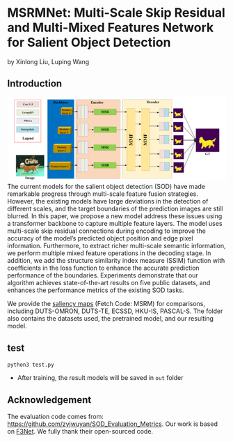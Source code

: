 # MSRMNet: Multi-Scale Skip Residual and Multi-Mixed Features Network for Salient Object Detection
by Xinlong Liu, Luping Wang
## Introduction
![framework](./fig/framework.png)The current models for the salient object detection (SOD) have made remarkable progress through multi-scale feature fusion strategies. However, the existing models have large deviations in the detection of different scales, and the target boundaries of the prediction images are still blurred. In this paper, we propose a new model address these issues using a transformer backbone to capture multiple feature layers. The model uses multi-scale skip residual connections during encoding to improve the accuracy of the model’s predicted object position and edge pixel information. Furthermore, to extract richer multi-scale semantic information, we perform multiple mixed feature operations in the decoding stage. In addition, we add the structure similarity index measure (SSIM) function with coefficients in the loss function to enhance the accurate prediction performance of the boundaries. Experiments demonstrate that our algorithm achieves state-of-the-art results on five public datasets, and enhances the performance metrics of the existing SOD tasks.


We provide the [saliency maps](https://pan.baidu.com/s/1Zt5zAEqTJRCamzwqYSV5FQ ) (Fetch Code: MSRM) for comparisons,  including DUTS-OMRON, DUTS-TE, ECSSD, HKU-IS, PASCAL-S.  The folder also contains the datasets used, the pretrained model, and our resulting model.

## test
```
python3 test.py
```
- After training, the result models will be saved in `out` folder

## Acknowledgement
 The evaluation code comes from: https://github.com/zyjwuyan/SOD_Evaluation_Metrics.
Our work is based on [F3Net](https://github.com/weijun88/F3Net).
We fully thank their open-sourced code.

